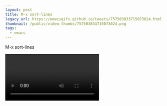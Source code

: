 ```yaml
---
layout: post
title: M-x sort-lines
legacy_url: https://emacsgifs.github.io/tweets/757503833715073024.html
thumbnail: /public/video-thumbs/757503833715073024.png
tags:
  - emacs
---
```


M-x sort-lines

<video controls autoplay loop>
  <source src="/public/videos/757503833715073024.mp4" type="video/mp4">
    Sorry your browser does not support the video tag, maybe time to upgrade?
</video>

